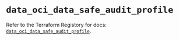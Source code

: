 # `data_oci_data_safe_audit_profile`

Refer to the Terraform Registory for docs: [`data_oci_data_safe_audit_profile`](https://registry.terraform.io/providers/oracle/oci/6.18.0/docs/data-sources/data_safe_audit_profile).
